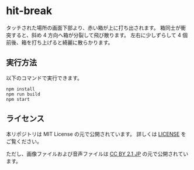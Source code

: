 # hit-break

タッチされた場所の画面下部より、赤い箱が上に打ち出されます。
箱同士が衝突すると、斜め 4 方向へ箱が分裂して飛び散ります。
左右に少しずらして 4 個前後、箱を打ち上げると綺麗に散らかります。

## 実行方法

以下のコマンドで実行できます。

```
npm install
npm run build
npm start
```

## ライセンス

本リポジトリは MIT License の元で公開されています。
詳しくは [LICENSE](./LICENSE) をご覧ください。

ただし、画像ファイルおよび音声ファイルは
[CC BY 2.1 JP](https://creativecommons.org/licenses/by/2.1/jp/) の元で公開されています。
